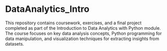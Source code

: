 # DataAnalytics_Intro

This repository contains coursework, exercises, and a final project completed as part of the Introduction to Data Analytics with Python module. The course focuses on key data analysis concepts, Python programming for data manipulation, and visualization techniques for extracting insights from datasets.

